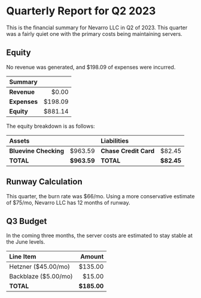 # Quarterly Report for Q2 2023

This is the financial summary for Nevarro LLC in Q2 of 2023. This quarter was a
fairly quiet one with the primary costs being maintaining servers.

## Equity

No revenue was generated, and $198.09 of expenses were incurred.

| **Summary**  |         |
| :----------- | ------: |
| **Revenue**  |   $0.00 |
| **Expenses** | $198.09 |
| **Equity**   | $881.14 |

The equity breakdown is as follows:

| **Assets**            |             | **Liabilities**       |            |
| :-------------------- | ----------: | :-------------------- | ---------: |
| **Bluevine Checking** |     $963.59 | **Chase Credit Card** |     $82.45 |
| **TOTAL**             | **$963.59** | **TOTAL**             | **$82.45** |

## Runway Calculation

This quarter, the burn rate was $66/mo. Using a more conservative estimate of
$75/mo, Nevarro LLC has 12 months of runway.

## Q3 Budget

In the coming three months, the server costs are estimated to stay stable at the
June levels.

| **Line Item**        |  **Amount** |
| :------------------- | ----------: |
| Hetzner ($45.00/mo)  |     $135.00 |
| Backblaze ($5.00/mo) |      $15.00 |
| **TOTAL**            | **$185.00** |
